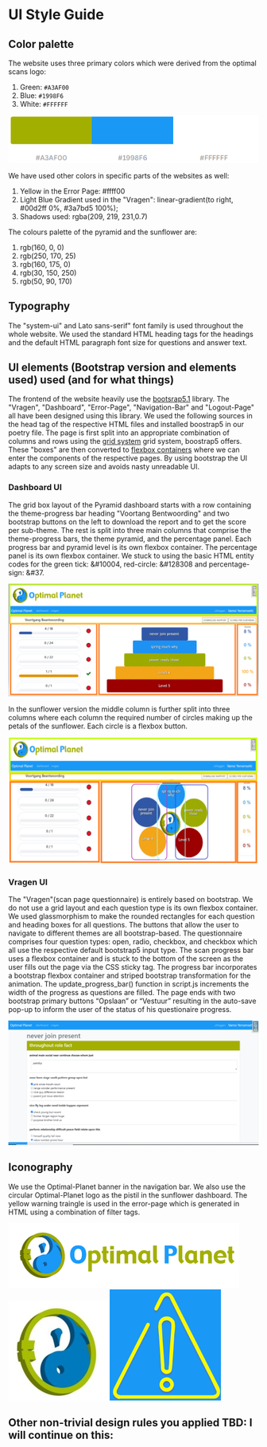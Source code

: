 
# UI Style Guide

## Color palette
The website uses three primary colors which were derived from the optimal scans logo:
1. Green:  `#A3AF00`
2. Blue:   `#1998F6`
3. White:  `#FFFFFF`

![GitHub Logo](https://github.com/VamsiYerramsetti/Temporary/blob/main/palette1.png)

We have used other colors in specific parts of the websites as well:
1. Yellow in the Error Page: #ffff00
2. Light Blue Gradient used in the "Vragen": linear-gradient(to right, #00d2ff 0%, #3a7bd5 100%);
3. Shadows used: rgba(209, 219, 231,0.7)

The colours palette of the pyramid and the sunflower are:
1. rgb(160, 0, 0)
2. rgb(250, 170, 25)
3. rgb(160, 175, 0)
4. rgb(30, 150, 250)
5. rgb(50, 90, 170)

## Typography
The "system-ui" and Lato sans-serif" font family is used throughout the whole website. We used the standard HTML heading tags for the headings and the default HTML paragraph font size for questions and answer text.

## UI elements (Bootstrap version and elements used) used (and for what things)

The frontend of the website heavily use the [bootsrap5.1](https://getbootstrap.com/docs/5.0/getting-started/introduction/) library. The "Vragen", "Dashboard", "Error-Page", "Navigation-Bar" and "Logout-Page" all have been designed using this library. We used the following sources in the head tag of the respective HTML files and installed boostrap5 in our poetry file.
The page is first split into an appropriate combination of columns and rows using the [grid system](https://getbootstrap.com/docs/5.0/layout/grid/) grid system, boostrap5 offers. These "boxes" are then converted to [flexbox containers](https://getbootstrap.com/docs/5.0/utilities/flex/) where we can enter the components of the respective pages. By using bootstrap the UI adapts to any screen size and avoids nasty unreadable UI.

### Dashboard UI
The grid box layout of the Pyramid dashboard starts with a row containing the theme-progress bar heading "Voortang Bentwoording" and two bootstrap buttons on the left to download the report and to get the score per sub-theme. The rest is split into three main columns that comprise the theme-progress bars, the theme pyramid, and the percentage panel. Each progress bar and pyramid level is its own flexbox container. The percentage panel is its own flexbox container. We stuck to using the basic HTML entity codes for the green tick: &#10004, red-circle: &#128308 and percentage-sign: &#37.

![GitHub Logo](https://github.com/VamsiYerramsetti/Temporary/blob/main/pyramid.png)

In the sunflower version the middle column is further split into three columns where each column the required number of circles making up the petals of the sunflower. Each circle is a flexbox button.

![GitHub Logo](https://github.com/VamsiYerramsetti/Temporary/blob/main/sunflower.png)


### Vragen UI
The "Vragen"(scan page questionnaire) is entirely based on bootstrap. We do not use a grid layout and each question type is its own flexbox container. We used glassmorphism to make the rounded rectangles for each question and heading boxes for all questions. The buttons that allow the user to navigate to different themes are all bootstrap-based. The questionnaire comprises four question types: open, radio, checkbox, and checkbox which all use the respective default bootstrap5 input type. The scan progress bar uses a flexbox container and is stuck to the bottom of the screen as the user fills out the page via the CSS sticky tag. The progress bar incorporates a bootstrap flexbox container and striped bootstrap transformation for the animation. The update_progress_bar() function in script.js increments the width of the progress as questions are filled. The page ends with two bootstrap primary buttons “Opslaan” or “Vestuur” resulting in the auto-save pop-up to inform the user of the status of his questionaire progress.

![GitHub Logo](https://github.com/VamsiYerramsetti/Temporary/blob/main/vragen.png)

## Iconography
We use the Optimal-Planet banner in the navigation bar. We also use the circular Optimal-Planet logo as the pistil in the sunflower dashboard. The yellow warning traingle is used in the error-page which is generated in HTML using a combination of filter tags.

![GitHub Logo](https://github.com/VamsiYerramsetti/Temporary/blob/main/OPc-130px.png) ![GitHub Logo](https://github.com/VamsiYerramsetti/Temporary/blob/main/OP-flower.png) ![GitHub Logo](https://github.com/VamsiYerramsetti/Temporary/blob/main/triangle.png) 

## Other non-trivial design rules you applied TBD: I will continue on this:
